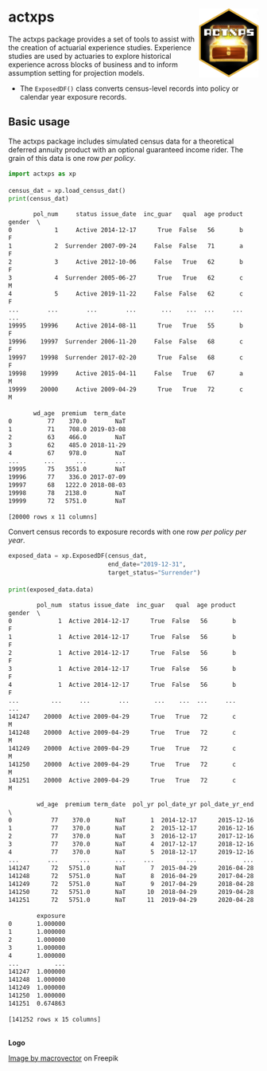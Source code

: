 
<!-- README.md is generated from README.Rmd. Please edit that file -->

# actxps <a href="https://github.com/mattheaphy/actxpspy/"><img src="doc/images/logo.png" align="right" height="138" /></a>

The actxps package provides a set of tools to assist with the creation
of actuarial experience studies. Experience studies are used by
actuaries to explore historical experience across blocks of business and
to inform assumption setting for projection models.

-   The `ExposedDF()` class converts census-level records into policy or
    calendar year exposure records.

## Basic usage

The actxps package includes simulated census data for a theoretical
deferred annuity product with an optional guaranteed income rider. The
grain of this data is one row *per policy*.

``` python
import actxps as xp

census_dat = xp.load_census_dat()
print(census_dat)
```

           pol_num     status issue_date  inc_guar   qual  age product gender  \
    0            1     Active 2014-12-17      True  False   56       b      F   
    1            2  Surrender 2007-09-24     False  False   71       a      F   
    2            3     Active 2012-10-06     False   True   62       b      F   
    3            4  Surrender 2005-06-27      True   True   62       c      M   
    4            5     Active 2019-11-22     False  False   62       c      F   
    ...        ...        ...        ...       ...    ...  ...     ...    ...   
    19995    19996     Active 2014-08-11      True   True   55       b      F   
    19996    19997  Surrender 2006-11-20     False  False   68       c      F   
    19997    19998  Surrender 2017-02-20      True  False   68       c      F   
    19998    19999     Active 2015-04-11     False   True   67       a      M   
    19999    20000     Active 2009-04-29      True   True   72       c      M   

           wd_age  premium  term_date  
    0          77    370.0        NaT  
    1          71    708.0 2019-03-08  
    2          63    466.0        NaT  
    3          62    485.0 2018-11-29  
    4          67    978.0        NaT  
    ...       ...      ...        ...  
    19995      75   3551.0        NaT  
    19996      77    336.0 2017-07-09  
    19997      68   1222.0 2018-08-03  
    19998      78   2138.0        NaT  
    19999      72   5751.0        NaT  

    [20000 rows x 11 columns]

Convert census records to exposure records with one row *per policy per
year*.

``` python
exposed_data = xp.ExposedDF(census_dat,
                            end_date="2019-12-31",
                            target_status="Surrender")

print(exposed_data.data)
```

            pol_num  status issue_date  inc_guar   qual  age product gender  \
    0             1  Active 2014-12-17      True  False   56       b      F   
    1             1  Active 2014-12-17      True  False   56       b      F   
    2             1  Active 2014-12-17      True  False   56       b      F   
    3             1  Active 2014-12-17      True  False   56       b      F   
    4             1  Active 2014-12-17      True  False   56       b      F   
    ...         ...     ...        ...       ...    ...  ...     ...    ...   
    141247    20000  Active 2009-04-29      True   True   72       c      M   
    141248    20000  Active 2009-04-29      True   True   72       c      M   
    141249    20000  Active 2009-04-29      True   True   72       c      M   
    141250    20000  Active 2009-04-29      True   True   72       c      M   
    141251    20000  Active 2009-04-29      True   True   72       c      M   

            wd_age  premium term_date  pol_yr pol_date_yr pol_date_yr_end  \
    0           77    370.0       NaT       1  2014-12-17      2015-12-16   
    1           77    370.0       NaT       2  2015-12-17      2016-12-16   
    2           77    370.0       NaT       3  2016-12-17      2017-12-16   
    3           77    370.0       NaT       4  2017-12-17      2018-12-16   
    4           77    370.0       NaT       5  2018-12-17      2019-12-16   
    ...        ...      ...       ...     ...         ...             ...   
    141247      72   5751.0       NaT       7  2015-04-29      2016-04-28   
    141248      72   5751.0       NaT       8  2016-04-29      2017-04-28   
    141249      72   5751.0       NaT       9  2017-04-29      2018-04-28   
    141250      72   5751.0       NaT      10  2018-04-29      2019-04-28   
    141251      72   5751.0       NaT      11  2019-04-29      2020-04-28   

            exposure  
    0       1.000000  
    1       1.000000  
    2       1.000000  
    3       1.000000  
    4       1.000000  
    ...          ...  
    141247  1.000000  
    141248  1.000000  
    141249  1.000000  
    141250  1.000000  
    141251  0.674863  

    [141252 rows x 15 columns]

<br> **Logo**

<a href="https://www.freepik.com/free-vector/shine-old-wooden-chest-realistic-composition-transparent-background-with-vintage-coffer-sparkling-particles_7497397.htm#query=treasure&position=7&from_view=search&track=sph">Image
by macrovector</a> on Freepik
